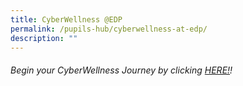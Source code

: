 ```yaml
---
title: CyberWellness @EDP
permalink: /pupils-hub/cyberwellness-at-edp/
description: ""
---
```

###### Begin your CyberWellness Journey by clicking [HERE!](https://www.freecodecamp.org/news/how-to-change-text-color-in-html/)!